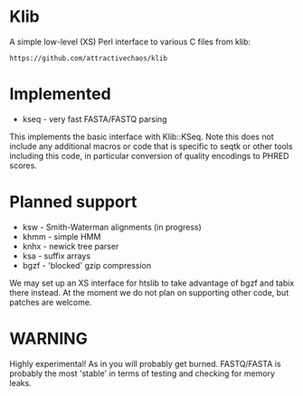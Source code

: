 # Klib

A simple low-level (XS) Perl interface to various C files from klib:

    https://github.com/attractivechaos/klib

# Implemented

* kseq - very fast FASTA/FASTQ parsing

This implements the basic interface with Klib::KSeq. Note this does not include
any additional macros or code that is specific to seqtk or other tools including
this code, in particular conversion of quality encodings to PHRED scores.

# Planned support

* ksw - Smith-Waterman alignments (in progress)
* khmm - simple HMM
* knhx - newick tree parser
* ksa - suffix arrays
* bgzf - 'blocked' gzip compression

We may set up an XS interface for htslib to take advantage of bgzf and tabix
there instead.  At the moment we do not plan on supporting other code, but
patches are welcome.

# WARNING

Highly experimental! As in you will probably get burned. FASTQ/FASTA is probably
the most 'stable' in terms of testing and checking for memory leaks.
